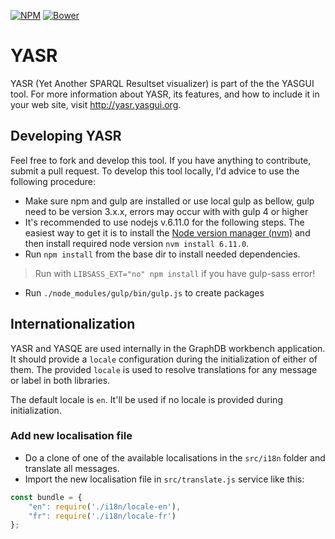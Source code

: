 [![NPM](https://img.shields.io/npm/v/yasgui-yasr.svg)](https://www.npmjs.org/package/yasgui-yasr)
[![Bower](https://img.shields.io/bower/v/yasgui-yasr.svg)](https://github.com/YASGUI/YASR)
# YASR
YASR (Yet Another SPARQL Resultset visualizer) is part of the the YASGUI tool. For more information about YASR, its features, and how to include it in your web site, visit http://yasr.yasgui.org.

## Developing YASR

Feel free to fork and develop this tool. If you have anything to contribute, submit a pull request.
To develop this tool locally, I'd advice to use the following procedure:

* Make sure npm and gulp are installed or use local gulp as bellow, gulp need to be version 3.x.x, 
errors may occur with with gulp 4 or higher
* It's recommended to use nodejs v.6.11.0 for the following steps. The easiest way to get it is to 
install the [Node version manager (nvm)](https://github.com/nvm-sh/nvm) and then install required 
node version `nvm install 6.11.0`.
* Run `npm install` from the base dir to install needed dependencies.
> Run with `LIBSASS_EXT="no" npm install` if you have gulp-sass error!
* Run `./node_modules/gulp/bin/gulp.js` to create packages

## Internationalization

YASR and YASQE are used internally in the GraphDB workbench application. It should provide a `locale`
configuration during the initialization of either of them. The provided `locale` is used to resolve 
translations for any message or label in both libraries.

The default locale is `en`. It'll be used if no locale is provided during initialization. 

### Add new localisation file

* Do a clone of one of the available localisations in the `src/i18n` folder and translate all
messages.
* Import the new localisation file in `src/translate.js` service like this:
```javascript
const bundle = {
    "en": require('./i18n/locale-en'),
    "fr": require('./i18n/locale-fr')
};
```

